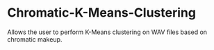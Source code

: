 # Chromatic-K-Means-Clustering
Allows the user to perform K-Means clustering on WAV files based on chromatic makeup.
